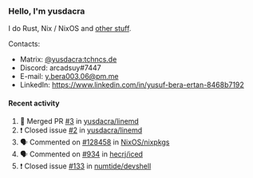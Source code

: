 ### Hello, I'm yusdacra

I do Rust, Nix / NixOS and [other stuff](https://yusdacra.gitlab.io/about).

Contacts:
- Matrix: [@yusdacra:tchncs.de](https://matrix.to/#/@yusdacra:tchncs.de)
- Discord: arcadsuy#7447
- E-mail: y.bera003.06@pm.me
- LinkedIn: https://www.linkedin.com/in/yusuf-bera-ertan-8468b7192

#### Recent activity

<!--START_SECTION:activity-->
1. 🎉 Merged PR [#3](https://github.com/yusdacra/linemd/pull/3) in [yusdacra/linemd](https://github.com/yusdacra/linemd)
2. ❗️ Closed issue [#2](https://github.com/yusdacra/linemd/issues/2) in [yusdacra/linemd](https://github.com/yusdacra/linemd)
3. 🗣 Commented on [#128458](https://github.com/NixOS/nixpkgs/issues/128458) in [NixOS/nixpkgs](https://github.com/NixOS/nixpkgs)
4. 🗣 Commented on [#934](https://github.com/hecrj/iced/issues/934) in [hecrj/iced](https://github.com/hecrj/iced)
5. ❗️ Closed issue [#133](https://github.com/numtide/devshell/issues/133) in [numtide/devshell](https://github.com/numtide/devshell)
<!--END_SECTION:activity-->
